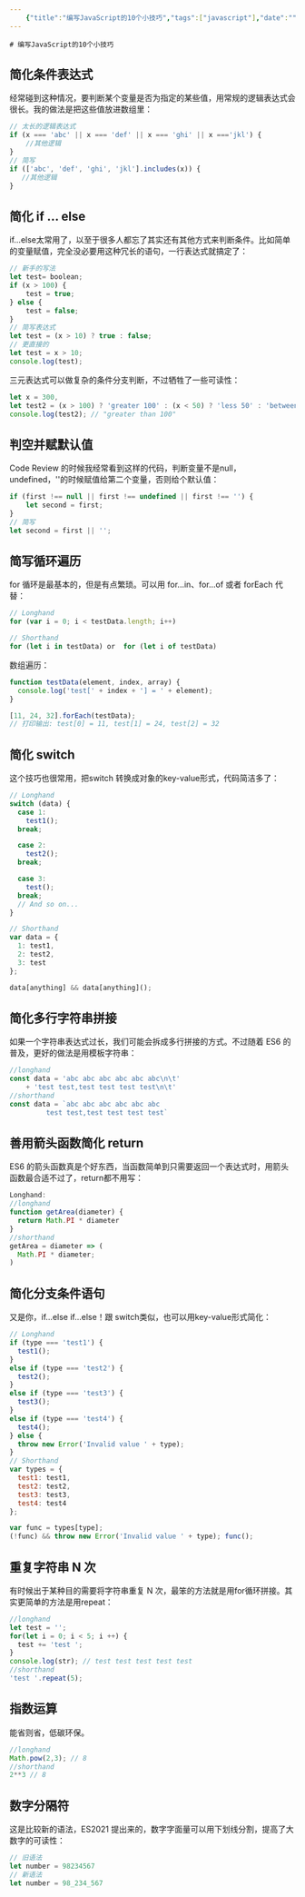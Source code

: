 ```yaml
---
    {"title":"编写JavaScript的10个小技巧","tags":["javascript"],"date":"","categories":["javascript"],"cover":"https://cdn.jsdelivr.net/gh/im/oss@master/gallery/36.svg","thumbnail":"https://cdn.jsdelivr.net/gh/im/oss@master/gallery/36.svg"}
---
```

    # 编写JavaScript的10个小技巧
## 简化条件表达式
经常碰到这种情况，要判断某个变量是否为指定的某些值，用常规的逻辑表达式会很长。我的做法是把这些值放进数组里：

```javascript
// 太长的逻辑表达式
if (x === 'abc' || x === 'def' || x === 'ghi' || x ==='jkl') {
    //其他逻辑
}
// 简写
if (['abc', 'def', 'ghi', 'jkl'].includes(x)) {
   //其他逻辑
}
```
<!--more-->
## 简化 if ... else
if...else太常用了，以至于很多人都忘了其实还有其他方式来判断条件。比如简单的变量赋值，完全没必要用这种冗长的语句，一行表达式就搞定了：

```javascript
// 新手的写法
let test= boolean;
if (x > 100) {
    test = true;
} else {
    test = false;
}
// 简写表达式
let test = (x > 10) ? true : false;
// 更直接的
let test = x > 10;
console.log(test);
```

三元表达式可以做复杂的条件分支判断，不过牺牲了一些可读性：

```javascript
let x = 300,
let test2 = (x > 100) ? 'greater 100' : (x < 50) ? 'less 50' : 'between 50 and 100';
console.log(test2); // "greater than 100"
```

## 判空并赋默认值
Code Review 的时候我经常看到这样的代码，判断变量不是null，undefined，''的时候赋值给第二个变量，否则给个默认值：

```javascript
if (first !== null || first !== undefined || first !== '') {
    let second = first;
}
// 简写
let second = first || '';
```

## 简写循环遍历
for  循环是最基本的，但是有点繁琐。可以用 for...in、for...of 或者 forEach 代替：

```javascript
// Longhand
for (var i = 0; i < testData.length; i++)

// Shorthand
for (let i in testData) or  for (let i of testData)
```

数组遍历：

```javascript
function testData(element, index, array) {
  console.log('test[' + index + '] = ' + element);
}

[11, 24, 32].forEach(testData);
// 打印输出: test[0] = 11, test[1] = 24, test[2] = 32
```

## 简化 switch
这个技巧也很常用，把switch  转换成对象的key-value形式，代码简洁多了：

```javascript
// Longhand
switch (data) {
  case 1:
    test1();
  break;

  case 2:
    test2();
  break;

  case 3:
    test();
  break;
  // And so on...
}

// Shorthand
var data = {
  1: test1,
  2: test2,
  3: test
};

data[anything] && data[anything]();
```

## 简化多行字符串拼接
如果一个字符串表达式过长，我们可能会拆成多行拼接的方式。不过随着 ES6 的普及，更好的做法是用模板字符串：

```javascript
//longhand
const data = 'abc abc abc abc abc abc\n\t'
    + 'test test,test test test test\n\t'
//shorthand
const data = `abc abc abc abc abc abc
         test test,test test test test`
```

## 善用箭头函数简化 return
ES6 的箭头函数真是个好东西，当函数简单到只需要返回一个表达式时，用箭头函数最合适不过了，return都不用写：

```javascript
Longhand:
//longhand
function getArea(diameter) {
  return Math.PI * diameter
}
//shorthand
getArea = diameter => (
  Math.PI * diameter;
)
```

## 简化分支条件语句
又是你，if...else if...else！跟 switch类似，也可以用key-value形式简化：

```javascript
// Longhand
if (type === 'test1') {
  test1();
}
else if (type === 'test2') {
  test2();
}
else if (type === 'test3') {
  test3();
}
else if (type === 'test4') {
  test4();
} else {
  throw new Error('Invalid value ' + type);
}
// Shorthand
var types = {
  test1: test1,
  test2: test2,
  test3: test3,
  test4: test4
};

var func = types[type];
(!func) && throw new Error('Invalid value ' + type); func();
```

## 重复字符串 N 次
有时候出于某种目的需要将字符串重复 N 次，最笨的方法就是用for循环拼接。其实更简单的方法是用repeat：

```javascript
//longhand 
let test = ''; 
for(let i = 0; i < 5; i ++) { 
  test += 'test '; 
} 
console.log(str); // test test test test test 
//shorthand 
'test '.repeat(5);
```

## 指数运算
能省则省，低碳环保。

```javascript
//longhand
Math.pow(2,3); // 8
//shorthand
2**3 // 8
```

## 数字分隔符
这是比较新的语法，ES2021 提出来的，数字字面量可以用下划线分割，提高了大数字的可读性：

```javascript
// 旧语法
let number = 98234567
// 新语法
let number = 98_234_567
```

 